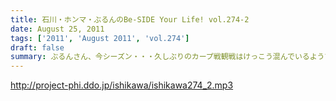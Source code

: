 ```yaml
---
title: 石川・ホンマ・ぶるんのBe-SIDE Your Life! vol.274-2
date: August 25, 2011
tags: ['2011', 'August 2011', 'vol.274']
draft: false
summary: ぶるんさん、今シーズン・・・久しぶりのカープ戦観戦はけっこう混んでいるようです。神宮でビールいいですね～～NAMAE
---
```


http://project-phi.ddo.jp/ishikawa/ishikawa274_2.mp3